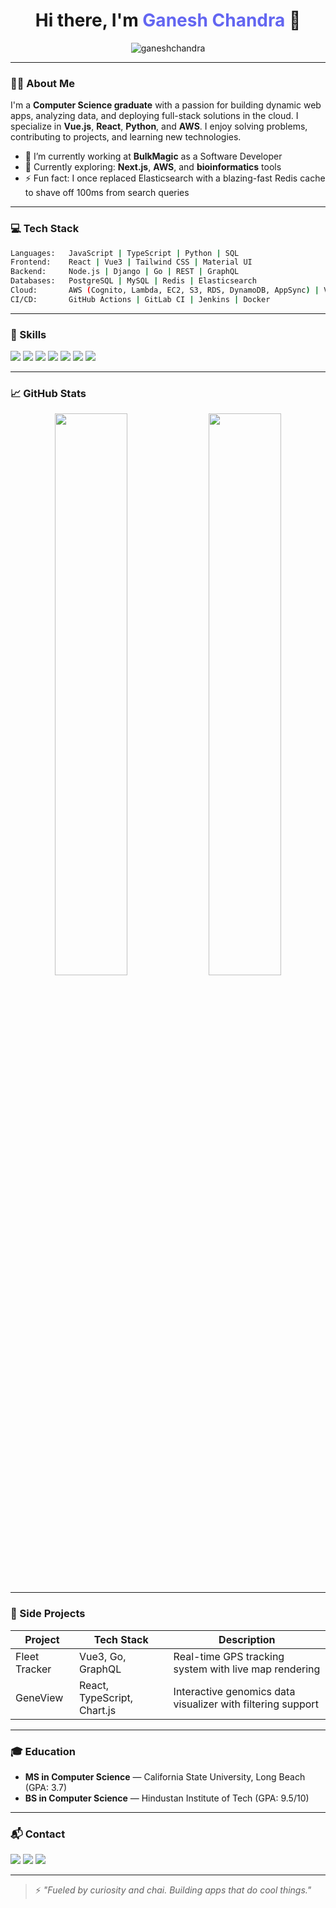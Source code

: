 <h1 align="center">Hi there, I'm <span style="color:#6366f1">Ganesh Chandra</span> 👋</h1>

<p align="center">
  <img src="https://komarev.com/ghpvc/?username=ganeshchandra1&style=plastic" alt="ganeshchandra" />
</p>

---

### 👨‍💻 About Me

I'm a **Computer Science graduate** with a passion for building dynamic web apps, analyzing data, and deploying full-stack solutions in the cloud. I specialize in **Vue.js**, **React**, **Python**, and **AWS**. I enjoy solving problems, contributing to projects, and learning new technologies.

- 🔭 I’m currently working at **BulkMagic** as a Software Developer
- 🌱 Currently exploring: **Next.js**, **AWS**, and **bioinformatics** tools
- ⚡ Fun fact: I once replaced Elasticsearch with a blazing-fast Redis cache to shave off 100ms from search queries

---

### 💻 Tech Stack

```bash
Languages:   JavaScript | TypeScript | Python | SQL
Frontend:    React | Vue3 | Tailwind CSS | Material UI
Backend:     Node.js | Django | Go | REST | GraphQL
Databases:   PostgreSQL | MySQL | Redis | Elasticsearch
Cloud:       AWS (Cognito, Lambda, EC2, S3, RDS, DynamoDB, AppSync) | Vercel
CI/CD:       GitHub Actions | GitLab CI | Jenkins | Docker
```

---

### 🧠 Skills

<p>
  <img src="https://img.shields.io/badge/-JavaScript-F7DF1E?style=for-the-badge&logo=javascript&logoColor=black" />
  <img src="https://img.shields.io/badge/-TypeScript-3178C6?style=for-the-badge&logo=typescript&logoColor=white" />
  <img src="https://img.shields.io/badge/-Python-3776AB?style=for-the-badge&logo=python&logoColor=white" />
  <img src="https://img.shields.io/badge/-React-61DAFB?style=for-the-badge&logo=react&logoColor=black" />
  <img src="https://img.shields.io/badge/-Vue-42B883?style=for-the-badge&logo=vue.js&logoColor=white" />
  <img src="https://img.shields.io/badge/-AWS-232F3E?style=for-the-badge&logo=amazon-aws&logoColor=white" />
  <img src="https://img.shields.io/badge/-PostgreSQL-336791?style=for-the-badge&logo=postgresql&logoColor=white" />
</p>

---

### 📈 GitHub Stats

<p align="center">
  <img width="48%" src="https://github-readme-stats.vercel.app/api?username=ganeshchandra1&show_icons=true&theme=radical" />
  <img width="48%" src="https://github-readme-stats.vercel.app/api/top-langs/?username=ganeshchandra1&layout=compact&theme=radical" />
</p>

---

### 🧪 Side Projects

| Project     | Tech Stack               | Description |
|-------------|--------------------------|-------------|
| Fleet Tracker | Vue3, Go, GraphQL        | Real-time GPS tracking system with live map rendering |
| GeneView     | React, TypeScript, Chart.js | Interactive genomics data visualizer with filtering support |

---

### 🎓 Education

- **MS in Computer Science** — California State University, Long Beach (GPA: 3.7)
- **BS in Computer Science** — Hindustan Institute of Tech (GPA: 9.5/10)

---

### 📬 Contact

<p>
  <a href="mailto:cganesh208@gmail.com"><img src="https://img.shields.io/badge/Gmail-D14836?style=for-the-badge&logo=gmail&logoColor=white"></a>
  <a href="https://linkedin.com/in/ganesh-ch1" target="_blank"><img src="https://img.shields.io/badge/-LinkedIn-0077B5?style=for-the-badge&logo=linkedin&logoColor=white"></a>
  <a href="https://github.com/ganeshchandra1" target="_blank"><img src="https://img.shields.io/badge/-GitHub-181717?style=for-the-badge&logo=github&logoColor=white"></a>
</p>

---

> ⚡ _"Fueled by curiosity and chai. Building apps that do cool things."_

